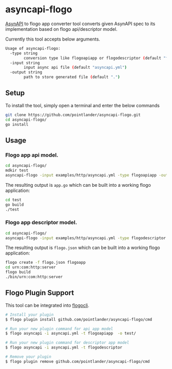 # asyncapi-flogo
[AsynAPI](https://github.com/asyncapi/asyncapi) to flogo app converter tool converts given AsynAPI spec to its implementation based on flogo api/descriptor model.

Currently this tool accepts below arguments.
```sh
Usage of asyncapi-flogo:
  -type string
        conversion type like flogoapiapp or flogodescriptor (default "flogoapiapp")
  -input string
        input async api file (default "asyncapi.yml")
  -output string
        path to store generated file (default ".")
```

## Setup
To install the tool, simply open a terminal and enter the below commands
```sh
git clone https://github.com/pointlander/asyncapi-flogo.git
cd asyncapi-flogo/
go install
```

## Usage
### Flogo app api model.
```sh
cd asyncapi-flogo/
mdkir test
asyncapi-flogo -input examples/http/asyncapi.yml -type flogoapiapp -output test/
```
The resulting output is `app.go` which can be built into a working flogo application:
```sh
cd test
go build
./test
```

### Flogo app descriptor model.
```sh
cd asyncapi-flogo/
asyncapi-flogo -input examples/http/asyncapi.yml -type flogodescriptor
```
The resulting output is `flogo.json` which can be built into a working flogo application:
```sh
flogo create -f flogo.json flogoapp
cd urn:com:http:server
flogo build
./bin/urn:com:http:server
```

## Flogo Plugin Support
This tool can be integrated into [flogocli](https://github.com/project-flogo/cli).
```sh
# Install your plugin
$ flogo plugin install github.com/pointlander/asyncapi-flogo/cmd

# Run your new plugin command for api app model
$ flogo asyncapi -i asyncapi.yml -t flogoapiapp  -o test/

# Run your new plugin command for descriptor app model
$ flogo asyncapi -i asyncapi.yml -t flogodescriptor

# Remove your plugin
$ flogo plugin remove github.com/pointlander/asyncapi-flogo/cmd
```
